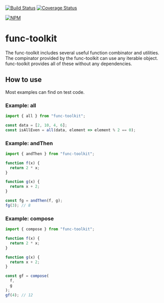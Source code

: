 [![Build Status](https://travis-ci.org/HubCodes/func-toolkit.svg?branch=master)](https://travis-ci.org/HubCodes/func-toolkit)
[![Coverage Status](https://coveralls.io/repos/github/HubCodes/func-toolkit/badge.svg)](https://coveralls.io/github/HubCodes/func-toolkit)

[![NPM](https://nodei.co/npm/func-toolkit.png)](https://nodei.co/npm/func-toolkit/)

# func-toolkit

The func-toolkit includes several useful function combinator and utilities. The compinator provided by the func-toolkit can use any iterable object. func-toolkit provides all of these without any dependencies.

## How to use

Most examples can find on test code.

### Example: all

```ts
import { all } from "func-toolkit";

const data = [2, 10, 4, 6];
const isAllEven = all(data, element => element % 2 == 0);
```

### Example: andThen

```ts
import { andThen } from "func-toolkit";

function f(x) {
  return 2 * x;
}

function g(x) {
  return x + 2;
}

const fg = andThen(f, g);
fg(3); // 8
```

### Example: compose

```ts
import { compose } from "func-toolkit";

function f(x) {
  return 2 * x;
}

function g(x) {
  return x + 2;
}

const gf = compose(
  f,
  g
);
gf(4); // 12
```
